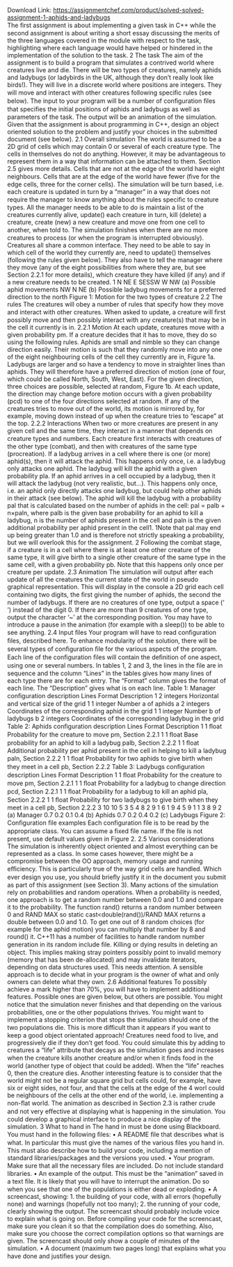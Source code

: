 Download Link: https://assignmentchef.com/product/solved-solved-assignment-1-aphids-and-ladybugs
<br>
The ﬁrst assignment is about implementing a given task in C++ while the second assignment is about writing a short essay discussing the merits of the three languages covered in the module with respect to the task, highlighting where each language would have helped or hindered in the implementation of the solution to the task. 2 The task The aim of the assignment is to build a program that simulates a contrived world where creatures live and die. There will be two types of creatures, namely aphids and ladybugs (or ladybirds in the UK, although they don’t really look like birds!). They will live in a discrete world where positions are integers. They will move and interact with other creatures following speciﬁc rules (see below). The input to your program will be a number of conﬁguration ﬁles that speciﬁes the initial positions of aphids and ladybugs as well as parameters of the task. The output will be an animation of the simulation. Given that the assignment is about programming in C++, design an object oriented solution to the problem and justify your choices in the submitted document (see below). 2.1 Overall simulation The world is assumed to be a 2D grid of cells which may contain 0 or several of each creature type. The cells in themselves do not do anything. However, it may be advantageous to represent them in a way that information can be attached to them. Section 2.5 gives more details. Cells that are not at the edge of the world have eight neighbours. Cells that are at the edge of the world have fewer (ﬁve for the edge cells, three for the corner cells). The simulation will be turn based, i.e. each creature is updated in turn by a “manager” in a way that does not require the manager to know anything about the rules speciﬁc to creature types. All the manager needs to be able to do is maintain a list of the creatures currently alive, update() each creature in turn, kill (delete) a creature, create (new) a new creature and move one from one cell to another, when told to. The simulation ﬁnishes when there are no more creatures to process (or when the program is interrupted obviously). Creatures all share a common interface. They need to be able to say in which cell of the world they currently are, need to update() themselves (following the rules given below). They also have to tell the manager where they move (any of the eight possibilities from where they are, but see Section 2.2.1 for more details), which creature they have killed (if any) and if a new creature needs to be created. 1 N NE E SESSW W NW (a) Possible aphid movements NW N NE (b) Possible ladybug movements for a preferred direction to the north Figure 1: Motion for the two types of creature 2.2 The rules The creatures will obey a number of rules that specify how they move and interact with other creatures. When asked to update, a creature will ﬁrst possibly move and then possibly interact with any creature(s) that may be in the cell it currently is in. 2.2.1 Motion At each update, creatures move with a given probability pm. If a creature decides that it has to move, they do so using the following rules. Aphids are small and nimble so they can change direction easily. Their motion is such that they randomly move into any one of the eight neighbouring cells of the cell they currently are in, Figure 1a. Ladybugs are larger and so have a tendency to move in straighter lines than aphids. They will therefore have a preferred direction of motion (one of four, which could be called North, South, West, East). For the given direction, three choices are possible, selected at random, Figure 1b. At each update, the direction may change before motion occurs with a given probability (pcd) to one of the four directions selected at random. If any of the creatures tries to move out of the world, its motion is mirrored by, for example, moving down instead of up when the creature tries to “escape” at the top. 2.2.2 Interactions When two or more creatures are present in any given cell and the same time, they interact in a manner that depends on creature types and numbers. Each creature ﬁrst interacts with creatures of the other type (combat), and then with creatures of the same type (procreation). If a ladybug arrives in a cell where there is one (or more) aphid(s), then it will attack the aphid. This happens only once, i.e. a ladybug only attacks one aphid. The ladybug will kill the aphid with a given probability pla. If an aphid arrives in a cell occupied by a ladybug, then it will attack the ladybug (not very realistic, but…). This happens only once, i.e. an aphid only directly attacks one ladybug, but could help other aphids in their attack (see below). The aphid will kill the ladybug with a probability pal that is calculated based on the number of aphids in the cell: pal = palb + n×paln, where palb is the given base probability for an aphid to kill a ladybug, n is the number of aphids present in the cell and paln is the given additional probability per aphid present in the cell1. 1Note that pal may end up being greater than 1.0 and is therefore not strictly speaking a probability, but we will overlook this for the assignment. 2 Following the combat stage, if a creature is in a cell where there is at least one other creature of the same type, it will give birth to a single other creature of the same type in the same cell, with a given probability pb. Note that this happens only once per creature per update. 2.3 Animation The simulation will output after each update of all the creatures the current state of the world in pseudo graphical representation. This will display in the console a 2D grid each cell containing two digits, the ﬁrst giving the number of aphids, the second the number of ladybugs. If there are no creatures of one type, output a space (‘ ’) instead of the digit 0. If there are more than 9 creatures of one type, output the character ‘~’ at the corresponding position. You may have to introduce a pause in the animation (for example with a sleep()) to be able to see anything. 2.4 Input ﬁles Your program will have to read conﬁguration ﬁles, described here. To enhance modularity of the solution, there will be several types of conﬁguration ﬁle for the various aspects of the program. Each line of the conﬁguration ﬁles will contain the deﬁnition of one aspect, using one or several numbers. In tables 1, 2 and 3, the lines in the ﬁle are in sequence and the column “Lines” in the tables gives how many lines of each type there are for each entry. The “Format” column gives the format of each line. The “Description” gives what is on each line. Table 1: Manager conﬁguration description Lines Format Description 1 2 integers Horizontal and vertical size of the grid 1 1 integer Number a of aphids a 2 integers Coordinates of the corresponding aphid in the grid 1 1 integer Number b of ladybugs b 2 integers Coordinates of the corresponding ladybug in the grid Table 2: Aphids conﬁguration description Lines Format Description 1 1 ﬂoat Probability for the creature to move pm, Section 2.2.1 1 1 ﬂoat Base probability for an aphid to kill a ladybug palb, Section 2.2.2 1 1 ﬂoat Additional probability per aphid present in the cell in helping to kill a ladybug paln, Section 2.2.2 1 1 ﬂoat Probability for two aphids to give birth when they meet in a cell pb, Section 2.2.2 Table 3: Ladybugs conﬁguration description Lines Format Description 1 1 ﬂoat Probability for the creature to move pm, Section 2.2.1 1 1 ﬂoat Probability for a ladybug to change direction pcd, Section 2.2.1 1 1 ﬂoat Probability for a ladybug to kill an aphid pla, Section 2.2.2 1 1 ﬂoat Probability for two ladybugs to give birth when they meet in a cell pb, Section 2.2.2 3 10 10 5 3 5 4 8 2 9 1 6 1 9 4 5 9 1 1 3 8 9 2 (a) Manager 0.7 0.2 0.1 0.4 (b) Aphids 0.7 0.2 0.4 0.2 (c) Ladybugs Figure 2: Conﬁguration ﬁle examples Each conﬁguration ﬁle is to be read by the appropriate class. You can assume a ﬁxed ﬁle name. If the ﬁle is not present, use default values given in Figure 2. 2.5 Various considerations The simulation is inherently object oriented and almost everything can be represented as a class. In some cases however, there might be a compromise between the OO approach, memory usage and running eﬃciency. This is particularly true of the way grid cells are handled. Which ever design you use, you should brieﬂy justify it in the document you submit as part of this assignment (see Section 3). Many actions of the simulation rely on probabilities and random operations. When a probability is needed, one approach is to get a random number between 0.0 and 1.0 and compare it to the probability. The function rand() returns a random number between 0 and RAND MAX so static cast&lt;double(rand())/RAND MAX returns a double between 0.0 and 1.0. To get one out of 8 random choices (for example for the aphid motion) you can multiply that number by 8 and round() it. C++11 has a number of facilities to handle random number generation in its random include ﬁle. Killing or dying results in deleting an object. This implies making stray pointers possibly point to invalid memory (memory that has been de-allocated) and may invalidate iterators, depending on data structures used. This needs attention. A sensible approach is to decide what in your program is the owner of what and only owners can delete what they own. 2.6 Additional features To possibly achieve a mark higher than 70%, you will have to implement additional features. Possible ones are given below, but others are possible. You might notice that the simulation never ﬁnishes and that depending on the various probabilities, one or the other populations thrives. You might want to implement a stopping criterion that stops the simulation should one of the two populations die. This is more diﬃcult than it appears if you want to keep a good object orientated approach! Creatures need food to live, and progressively die if they don’t get food. You could simulate this by adding to creatures a “life” attribute that decays as the simulation goes and increases when the creature kills another creature and/or when it ﬁnds food in the world (another type of object that could be added). When the “life” reaches 0, then the creature dies. Another interesting feature is to consider that the world might not be a regular square grid but cells could, for example, have six or eight sides, not four, and that the cells at the edge of the 4 worl could be neighbours of the cells at the other end of the world, i.e. implementing a non-ﬂat world. The animation as described in Section 2.3 is rather crude and not very eﬀective at displaying what is happening in the simulation. You could develop a graphical interface to produce a nice display of the simulation. 3 What to hand in The hand in must be done using Blackboard. You must hand in the following ﬁles: • A README ﬁle that describes what is what. In particular this must give the names of the various ﬁles you hand in. This must also describe how to build your code, including a mention of standard libraries/packages and the versions you used. • Your program. Make sure that all the necessary ﬁles are included. Do not include standard libraries. • An example of the output. This must be the “animation” saved in a text ﬁle. It is likely that you will have to interrupt the animation. Do so when you see that one of the populations is either dead or exploding. • A screencast, showing: 1. the building of your code, with all errors (hopefully none) and warnings (hopefully not too many); 2. the running of your code, clearly showing the output. The screencast should probably include voice to explain what is going on. Before compiling your code for the screencast, make sure you clean it so that the compilation does do something. Also, make sure you choose the correct compilation options so that warnings are given. The screencast should only show a couple of minutes of the simulation. • A document (maximum two pages long) that explains what you have done and justiﬁes your design.